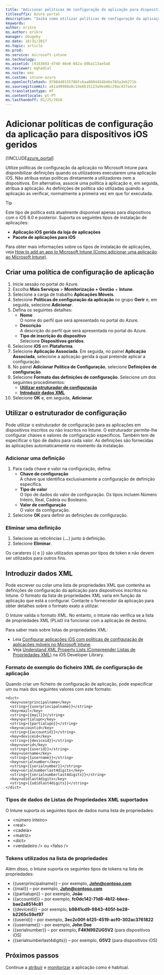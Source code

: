 ```yaml
---
title: "Adicionar políticas de configuração da aplicação para dispositivos iOS geridos | Documentos da Microsoft"
titlesuffix: Azure portal
description: "Saiba como utilizar políticas de configuração da aplicação para disponibilizar dados de configuração a uma aplicação iOS quando é executada."
keywords: 
author: erikre
ms.author: erikre
manager: dougeby
ms.date: 10/31/2017
ms.topic: article
ms.prod: 
ms.service: microsoft-intune
ms.technology: 
ms.assetid: c9163693-d748-46e0-842a-d9ba113ae5a8
ms.reviewer: mghadial
ms.suite: ems
ms.custom: intune-azure
ms.openlocfilehash: 97084d0155788fc6aa0604454b46e783a3eb271b
ms.sourcegitcommit: a41ad9988a8c14e6b15123a9ea9bc29ac437a4ce
ms.translationtype: HT
ms.contentlocale: pt-PT
ms.lasthandoff: 01/25/2018
---
```

# <a name="add-app-configuration-policies-for-managed-ios-devices"></a>Adicionar políticas de configuração da aplicação para dispositivos iOS geridos

[!INCLUDE[azure_portal](./includes/azure_portal.md)]

Utilize políticas de configuração da aplicação no Microsoft Intune para disponibilizar definições quando os utilizadores executarem uma aplicação iOS. Não atribua estas políticas diretamente a utilizadores nem a dispositivos. Em alternativa, associe uma política à aplicação e, em seguida, atribua a aplicação. As definições de política são utilizadas quando a aplicação as verificar, normalmente a primeira vez em que for executada.

> [!TIP]
> Este tipo de política está atualmente disponível apenas para dispositivos com o iOS 8.0 e posterior. Suporta os seguintes tipos de instalação de aplicações:
>
> -   **Aplicação iOS gerida da loja de aplicações**
> -   **Pacote de aplicações para iOS**
>
> Para obter mais informações sobre os tipos de instalação de aplicações, veja [How to add an app to Microsoft Intune (Como adicionar uma aplicação ao Microsoft Intune)](apps-add.md).

## <a name="create-an-app-configuration-policy"></a>Criar uma política de configuração de aplicação

1. Inicie sessão no portal do Azure.
2. Escolha **Mais Serviços** > **Monitorização + Gestão** + **Intune**.
3. Selecione a carga de trabalho **Aplicações Móveis**.
4. Selecione **Políticas de configuração da aplicação** no grupo **Gerir** e, em seguida, selecione **Adicionar**.
5. Defina os seguintes detalhes:
    - **Nome**<br>
      O nome do perfil que será apresentado no portal do Azure.
    - **Descrição**<br>
      A descrição do perfil que será apresentada no portal do Azure.
    - **Tipo de inscrição do dispositivo**<br>
      Selecione **Dispositivos geridos**.
6. Selecione **iOS** em **Plataforma**.
7.  Selecione **Aplicação Associada**. Em seguida, no painel **Aplicação Associada**, selecione a aplicação gerida à qual pretende aplicar a configuração.
8.  No painel **Adicionar Política de Configuração**, selecione **Definições de configuração**.
9. Selecione **Formato das definições de configuração**. Selecione um dos seguintes procedimentos:
    - **[Utilizar estruturador de configuração](#Use-the-configuration-designer)**
    - **[Introduzir dados XML](#enter-xml-data)**
10. Selecione **OK** e, em seguida, **Adicionar**.

## <a name="use-configuration-designer"></a>Utilizar o estruturador de configuração

Pode utilizar o estruturador de configuração para as aplicações em dispositivos inscritos ou não inscritos no Intune. O estruturador permite-lhe configurar chaves e valores de configuração específicos. Também tem de especificar o tipo de dados para cada valor. As definições são fornecidas às aplicações automaticamente no momento da instalação.

### <a name="add-a-setting"></a>Adicionar uma definição

1. Para cada chave e valor na configuração, defina:
   - **Chave de configuração**<br>
     A chave que identifica exclusivamente a configuração de definição específica.
   - **Tipo de valor**<br>
     O tipo de dados do valor de configuração. Os tipos incluem Número Inteiro, Real, Cadeia ou Booleano.
   - **Valor de configuração**<br>
     O valor da configuração.
2. Selecione **OK** para definir as definições de configuração.

### <a name="delete-a-setting"></a>Eliminar uma definição

1. Selecione as reticências (**...**) junto à definição.
2. Selecione **Eliminar**.

Os carateres \{\{ e \}\} são utilizados apenas por tipos de token e não devem ser utilizados para outros fins.

## <a name="enter-xml-data"></a>Introduzir dados XML

Pode escrever ou colar uma lista de propriedades XML que contenha as definições de configuração da aplicação para dispositivos inscritos no Intune. O formato da lista de propriedades XML varia em função da aplicação que está a configurar. Contacte o fornecedor da aplicação para obter detalhes sobre o formato exato a utilizar.

O Intune valida o formato XML. No entanto, o Intune não verifica se a lista de propriedades XML (PList) irá funcionar com a aplicação de destino.

Para saber mais sobre listas de propriedades XML:

  -  Leia [Configurar aplicações iOS com políticas de configuração de aplicações móveis no Microsoft Intune](/intune-classic/deploy-use/configure-ios-apps-with-mobile-app-configuration-policies-in-microsoft-intune).
  -  Veja [Understand XML Property Lists (Compreender Listas de Propriedades XML)](https://developer.apple.com/library/ios/documentation/Cocoa/Conceptual/PropertyLists/UnderstandXMLPlist/UnderstandXMLPlist.html) na iOS Developer Library.

### <a name="example-format-for-an-app-configuration-xml-file"></a>Formato de exemplo do ficheiro XML de configuração de aplicação

Quando criar um ficheiro de configuração de aplicação, pode especificar um ou mais dos seguintes valores com este formato:

```
<dict>
  <key>userprincipalname</key>
  <string>{{userprincipalname}}</string>
  <key>mail</key>
  <string>{{mail}}</string>
  <key>partialupn</key>
  <string>{{partialupn}}</string>
  <key>accountid</key>
  <string>{{accountid}}</string>
  <key>deviceid</key>
  <string>{{deviceid}}</string>
  <key>userid</key>
  <string>{{userid}}</string>
  <key>username</key>
  <string>{{username}}</string>
  <key>serialnumber</key>
  <string>{{serialnumber}}</string>
  <key>serialnumberlast4digits</key>
  <string>{{serialnumberlast4digits}}</string>
  <key>udidlast4digits</key>
  <string>{{udidlast4digits}}</string>
</dict>
```
### <a name="supported-xml-plist-data-types"></a>Tipos de dados de Listas de Propriedades XML suportados

O Intune suporta os seguintes tipos de dados numa lista de propriedades:

- &lt;número inteiro&gt;
- &lt;real&gt;
- &lt;cadeia&gt;
- &lt;matriz&gt;
- &lt;dict&gt;
- &lt;verdadeiro /&gt; ou &lt;falso /&gt;

### <a name="tokens-used-in-the-property-list"></a>Tokens utilizados na lista de propriedades

Além disso, o Intune suporta os seguintes tipos de tokens na lista de propriedades:
- \{\{userprincipalname\}\} – por exemplo, **John@contoso.com**
- \{\{mail\}\} – por exemplo, **John@contoso.com**
- \{\{partialupn\}\} – por exemplo, **João**
- \{\{accountid\}\} – por exemplo, **fc0dc142-71d8-4b12-bbea-bae2a8514c81**
- \{\{deviceid\}\} – por exemplo, **b9841cd9-9843-405f-be28-b2265c59ef97**
- \{\{userid\}\} – por exemplo, **3ec2c00f-b125-4519-acf0-302ac3761822**
- \{\{username\}\} – por exemplo, **John Doe**
- \{\{serialnumber\}\} – por exemplo, **F4KN99ZUG5V2** (para dispositivos iOS)
- \{\{serialnumberlast4digits\}\} – por exemplo, **G5V2** (para dispositivos iOS)

## <a name="next-steps"></a>Próximos passos

Continue a [atribuir](apps-deploy.md) e [monitorizar](apps-monitor.md) a aplicação como é habitual.